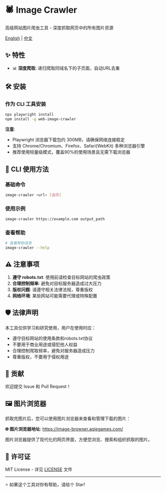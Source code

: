 # 🕷️ Image Crawler

高级网站图片爬虫工具 - 深度抓取网页中的所有图片资源

[English](README.md) | [中文](README.zh-CN.md)

## ✨ 特性

- 📊 **深度爬取**: 递归爬取同域名下的子页面，自动URL去重


## 🛠️ 安装

### 作为 CLI 工具安装

```bash
npx playwright install
npm install -g web-image-crawler
```

**注意**: 
- Playwright 浏览器下载包约 300MB，请确保网络连接稳定
- 支持 Chrome/Chromium、Firefox、Safari(WebKit) 多种浏览器引擎
- 推荐使用轻量级模式，覆盖90%的使用场景且无需下载浏览器

## 📖 CLI 使用方法

### 基础命令

```bash
image-crawler <url> [选项]
```

### 使用示例

```bash
image-crawler https://example.com output_path
```

### 查看帮助

```bash
# 查看帮助信息
image-crawler --help
```

## ⚠️ 注意事项

1. **遵守 robots.txt**: 使用前请检查目标网站的爬虫政策
2. **合理控制频率**: 避免对目标服务器造成过大压力
3. **版权问题**: 请遵守相关法律法规，尊重版权
4. **网络环境**: 某些网站可能需要代理或特殊配置

## 🛡️ 法律声明

本工具仅供学习和研究使用，用户在使用时应：

- 遵守目标网站的使用条款和robots.txt协议
- 不要用于商业用途或侵犯他人权益
- 合理控制爬取频率，避免对服务器造成压力
- 尊重版权，不要用于侵权用途

## 🤝 贡献

欢迎提交 Issue 和 Pull Request！


## 🖼️ 图片浏览器

抓取完图片后，您可以使用图片浏览器来查看和管理下载的图片：

**🌐 图片浏览器地址**: https://image-browser.aqiegames.com/

图片浏览器提供了现代化的网页界面，方便您浏览、搜索和组织抓取的图片。

## 📄 许可证

MIT License - 详见 [LICENSE](LICENSE) 文件

---

⭐ 如果这个工具对你有帮助，请给个 Star! 